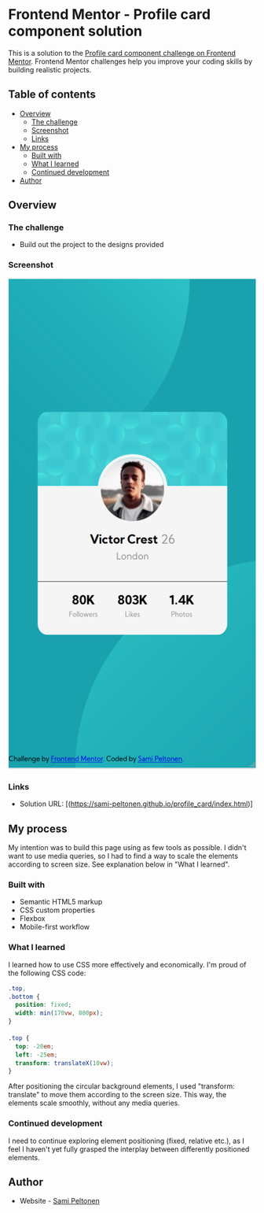# Frontend Mentor - Profile card component solution

This is a solution to the [Profile card component challenge on Frontend Mentor](https://www.frontendmentor.io/challenges/profile-card-component-cfArpWshJ). Frontend Mentor challenges help you improve your coding skills by building realistic projects. 

## Table of contents

- [Overview](#overview)
  - [The challenge](#the-challenge)
  - [Screenshot](#screenshot)
  - [Links](#links)
- [My process](#my-process)
  - [Built with](#built-with)
  - [What I learned](#what-i-learned)
  - [Continued development](#continued-development)
- [Author](#author)


## Overview

### The challenge

- Build out the project to the designs provided

### Screenshot

![Solution](./screenshots/screenshot_card_375.png)

### Links

- Solution URL: [(https://sami-peltonen.github.io/profile_card/index.html)]

## My process

My intention was to build this page using as few tools as possible. I didn't want to use media queries, so I had to find a way to scale the elements according to screen size. See explanation below in "What I learned".

### Built with

- Semantic HTML5 markup
- CSS custom properties
- Flexbox
- Mobile-first workflow

### What I learned

I learned how to use CSS more effectively and economically. I'm proud of the following CSS code:

```css
.top,
.bottom {
  position: fixed;
  width: min(170vw, 800px);
}

.top {
  top: -20em;
  left: -25em;
  transform: translateX(10vw);
}
```

After positioning the circular background elements, I used "transform: translate" to move them according to the screen size. This way, the elements scale smoothly, without any media queries.

### Continued development

I need to continue exploring element positioning (fixed, relative etc.), as I feel I haven't yet fully grasped the interplay between differently positioned elements.

## Author

- Website - [Sami Peltonen](https://github.com/sami-peltonen)





